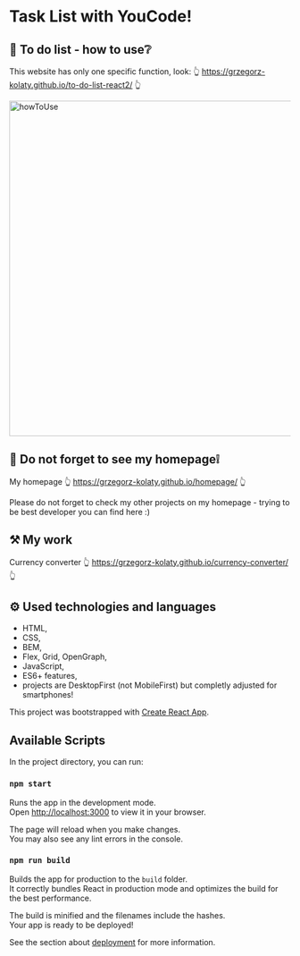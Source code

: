 # Task List with YouCode!

## 💪 To do list - how to use❔
This website has only one specific function, look:
👆 https://grzegorz-kolaty.github.io/to-do-list-react2/ 👆

<img src="%PUBLIC_URL%/images/how_to_use.gif" alt="howToUse" width="600"/>

## 🧑 Do not forget to see my homepage❕
My homepage 👆 https://grzegorz-kolaty.github.io/homepage/ 👆

Please do not forget to check my other projects on my homepage - trying to be best developer you can find here :)

## ⚒ My work

Currency converter 👆 https://grzegorz-kolaty.github.io/currency-converter/ 👆

## ⚙ Used technologies and languages
- HTML,
- CSS,
- BEM,
- Flex, Grid, OpenGraph,
- JavaScript,
- ES6+ features,
- projects are DesktopFirst (not MobileFirst) but completly adjusted for smartphones!

This project was bootstrapped with [Create React App](https://github.com/facebook/create-react-app).

## Available Scripts

In the project directory, you can run:

### `npm start`

Runs the app in the development mode.\
Open [http://localhost:3000](http://localhost:3000) to view it in your browser.

The page will reload when you make changes.\
You may also see any lint errors in the console.

### `npm run build`

Builds the app for production to the `build` folder.\
It correctly bundles React in production mode and optimizes the build for the best performance.

The build is minified and the filenames include the hashes.\
Your app is ready to be deployed!

See the section about [deployment](https://facebook.github.io/create-react-app/docs/deployment) for more information.